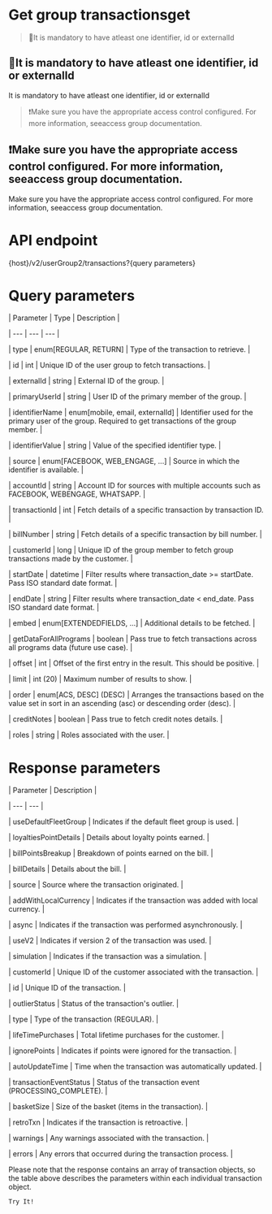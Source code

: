 # Get group transactionsget

> 📘It is mandatory to have atleast one identifier, id or externalId

## 📘It is mandatory to have atleast one identifier, id or externalId

It is mandatory to have atleast one identifier, id or externalId

> ❗️Make sure you have the appropriate access control configured. For more information, seeaccess group documentation.

## ❗️Make sure you have the appropriate access control configured. For more information, seeaccess group documentation.

Make sure you have the appropriate access control configured. For more information, seeaccess group documentation.

# API endpoint

{host}/v2/userGroup2/transactions?{query parameters}

# Query parameters

| Parameter | Type | Description |

| --- | --- | --- |

| type | enum[REGULAR, RETURN] | Type of the transaction to retrieve. |

| id | int | Unique ID of the user group to fetch transactions. |

| externalId | string | External ID of the group. |

| primaryUserId | string | User ID of the primary member of the group. |

| identifierName | enum[mobile, email, externalId] | Identifier used for the primary user of the group. Required to get transactions of the group member. |

| identifierValue | string | Value of the specified identifier type. |

| source | enum[FACEBOOK, WEB_ENGAGE, ...] | Source in which the identifier is available. |

| accountId | string | Account ID for sources with multiple accounts such as FACEBOOK, WEBENGAGE, WHATSAPP. |

| transactionId | int | Fetch details of a specific transaction by transaction ID. |

| billNumber | string | Fetch details of a specific transaction by bill number. |

| customerId | long | Unique ID of the group member to fetch group transactions made by the customer. |

| startDate | datetime | Filter results where transaction_date >= startDate. Pass ISO standard date format. |

| endDate | string | Filter results where transaction_date < end_date. Pass ISO standard date format. |

| embed | enum[EXTENDEDFIELDS, ...] | Additional details to be fetched. |

| getDataForAllPrograms | boolean | Pass true to fetch transactions across all programs data (future use case). |

| offset | int | Offset of the first entry in the result. This should be positive. |

| limit | int (20) | Maximum number of results to show. |

| order | enum[ACS, DESC] (DESC) | Arranges the transactions based on the value set in sort in an ascending (asc) or descending order (desc). |

| creditNotes | boolean | Pass true to fetch credit notes details. |

| roles | string | Roles associated with the user. |



# Response parameters

| Parameter | Description |

| --- | --- |

| useDefaultFleetGroup | Indicates if the default fleet group is used. |

| loyaltiesPointDetails | Details about loyalty points earned. |

| billPointsBreakup | Breakdown of points earned on the bill. |

| billDetails | Details about the bill. |

| source | Source where the transaction originated. |

| addWithLocalCurrency | Indicates if the transaction was added with local currency. |

| async | Indicates if the transaction was performed asynchronously. |

| useV2 | Indicates if version 2 of the transaction was used. |

| simulation | Indicates if the transaction was a simulation. |

| customerId | Unique ID of the customer associated with the transaction. |

| id | Unique ID of the transaction. |

| outlierStatus | Status of the transaction's outlier. |

| type | Type of the transaction (REGULAR). |

| lifeTimePurchases | Total lifetime purchases for the customer. |

| ignorePoints | Indicates if points were ignored for the transaction. |

| autoUpdateTime | Time when the transaction was automatically updated. |

| transactionEventStatus | Status of the transaction event (PROCESSING_COMPLETE). |

| basketSize | Size of the basket (items in the transaction). |

| retroTxn | Indicates if the transaction is retroactive. |

| warnings | Any warnings associated with the transaction. |

| errors | Any errors that occurred during the transaction process. |



Please note that the response contains an array of transaction objects, so the table above describes the parameters within each individual transaction object.

`Try It!`